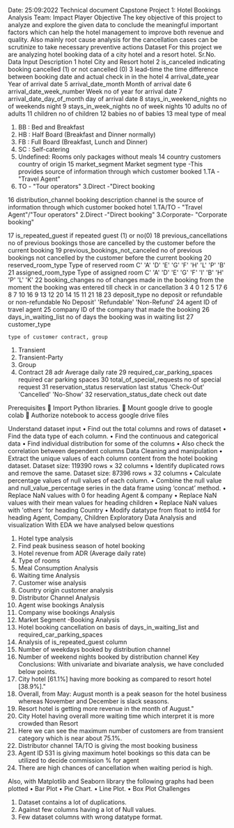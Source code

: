 Date: 25:09:2022
Technical document
Capstone Project 1: Hotel Bookings Analysis 
Team: Impact Player 
Objective
The key objective of this project to analyze and explore the given data to conclude the meaningful important factors which can help the hotel management to improve both revenue and quality. Also mainly root cause analysis for the cancellation cases can be scrutinize to take necessary preventive actions
Dataset
For this project we are analyzing hotel booking data of a city hotel and a resort hotel.
Sr.No.	Data Input	Description
1	hotel	City and Resort hotel
2	is_canceled	indicating booking cancelled (1) or not cancelled (0)
3	lead-time	the time difference between booking date and actual check in in the hotel
4	arrival_date_year	Year of arrival date 
5	arrival_date_month	Month of arrival date
6	arrival_date_week_number	Week no of year for arrival date
7	arrival_date_day_of_month	day of arrival date
8	stays_in_weekend_nights	no of weekends night
9	stays_in_week_nights	no of week nights
10	adults	no of adults
11	children	no of children
12	babies	no of babies
13	meal	type of meal
1.	BB : Bed and Breakfast
2.	HB : Half Board (Breakfast and Dinner normally)
3.	FB : Full Board (Breakfast, Lunch and Dinner)
4.	SC : Self-catering
5.	Undefined: Rooms only packages without meals
14	country	customers country of origin
15	market_segment	Market segment type -This provides source of information through which customer booked
1.TA - "Travel Agent"
2. TO - "Tour operators"
3.Direct -"Direct booking

16	distribution_channel	booking description channel is the source of information through which customer booked hotel
1.TA/TO - "Travel Agent"/"Tour operators"
2.Direct -"Direct booking"
3.Corporate- "Corporate booking"

17	is_repeated_guest	if repeated guest (1) or no(0)
18	previous_cancellations	no of previous bookings those are cancelled by the customer before the current booking
19	previous_bookings_not_canceled	no of previous bookings not cancelled by the customer before the current booking
20	reserved_room_type	Type of reserved room
C' 'A' 'D' 'E' 'G' 'F' 'H' 'L' 'P' 'B'
21	assigned_room_type	Type of assigned room
C' 'A' 'D' 'E' 'G' 'F' 'I' 'B' 'H' 'P' 'L' 'K'
22	booking_changes	no of changes made in the booking from the moment the booking was entered till check in or cancellation
3  4  0  1  2  5 17  6  8  7 10 16  9 13 12 20 14 15 11 21 18
23	deposit_type	no deposit or refundable or non-refundable
No Deposit' 'Refundable' 'Non-Refund'
24	agent	ID of travel agent
25	company	ID of the company that made the booking
26	days_in_waiting_list	no of days the booking was in waiting list
27	customer_type




	type of customer contract, group
1.	Transient
2.	Transient-Party
3.	Group
4.	Contract
28	adr	Average daily rate
29	required_car_parking_spaces	required car parking spaces
30	total_of_special_requests	no of special request 
31	reservation_status	reservation last status
'Check-Out' 'Cancelled' 'No-Show'
32	reservation_status_date	check out date

Prerequisites
	Import Python libraries.
	Mount google drive to google colab 
	Authorize notebook to access google drive files  


Understand dataset input
•	Find out the total columns and rows of dataset
•	Find the data type of each column.
•	Find the continuous and categorical data
•	Find individual distribution for some of the columns
•	Also check the correlation between dependent columns
Data Cleaning and manipulation 
•	Extract the unique values of each column content from the hotel booking dataset.
Dataset size: 119390 rows × 32 columns
•	Identify duplicated rows and remove the same.
Dataset size: 87396 rows × 32 columns
•	Calculate percentage values of null values of each column.
•	Combine the null value and null_value_percentage series in the data frame using ‘concat’ method.
•	Replace NaN values with 0 for heading Agent & company
•	Replace NaN values with their mean values for heading children
•	Replace NaN values with 'others' for heading Country
•	Modify datatype from float to int64 for heading Agent, Company, Children
Exploratory Data Analysis and visualization 
With EDA we have analysed below questions
1.	Hotel type analysis
2.	Find peak business season of hotel booking
3.	Hotel revenue from ADR (Average daily rate)
4.	Type of rooms 
5.	Meal Consumption Analysis
6.	Waiting time Analysis
7.	Customer wise analysis
8.	Country origin customer analysis
9.	Distributor Channel Analysis
10.	Agent wise bookings Analysis
11.	Company wise bookings Analysis
12.	Market Segment -Booking Analysis
13.	Hotel booking cancellation on basis of days_in_waiting_list and required_car_parking_spaces
14.	Analysis of is_repeated_guest column
15.	Number of weekdays booked by distribution channel
16.	Number of weekend nights booked by distribution channel 
Key Conclusions:
With univariate and bivariate analysis, we have concluded below points.
1.	City hotel [61.1%] having more booking as compared to resort hotel [38.9%]."
2.	Overall, from May: August month is a peak season for the hotel business whereas November and December is slack seasons. 
3.	Resort hotel is getting more revenue in the month of August."
4.	City Hotel having overall more waiting time which interpret it is more crowded than Resort
5.	Here we can see the maximum number of customers are from transient category which is near about 75.1%.
6.	Distributor channel TA/TO is giving the most booking business
7.	Agent ID 531 is giving maximum hotel bookings so this data can be utilized to decide commission % for agent
8.	There are high chances of cancellation when waiting period is high.

Also, with Matplotlib and Seaborn library the following graphs had been plotted
•	Bar Plot 
•	Pie Chart.
•	Line Plot.
•	Box Plot
Challenges
1.	Dataset contains a lot of duplications. 
2.	Against few columns having a lot of Null values.
3.	Few dataset columns with wrong datatype format.
